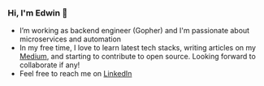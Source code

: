 ### Hi, I'm Edwin 👋

- I’m working as backend engineer (Gopher) and I'm passionate about microservices and automation
- In my free time, I love to learn latest tech stacks, writing articles on my [Medium](https://medium.com/@edwinwijaya1994), and starting to contribute to open source. Looking forward to collaborate if any!
- Feel free to reach me on [LinkedIn](https://www.linkedin.com/in/edwinwijaya94/)
